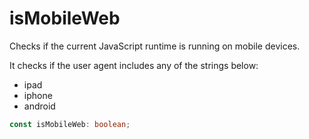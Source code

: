 # isMobileWeb

Checks if the current JavaScript runtime is running on mobile devices.

It checks if the user agent includes any of the strings below:

- ipad
- iphone
- android

```typescript
const isMobileWeb: boolean;
```
